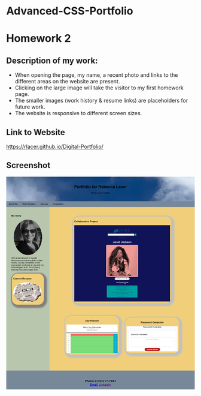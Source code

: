 # Advanced-CSS-Portfolio

# Homework 2 

## Description of my work:

* When opening the page, my name, a recent photo and links to the different areas on the website are present.
* Clicking on the large image will take the visitor to my first homework page.
* The smaller images (work history & resume links) are placeholders for future work.
* The website is responsive to different screen sizes.

## Link to Website
https://rlacer.github.io/Digital-Portfolio/

## Screenshot
![screenshot](assets/images/digport.png)